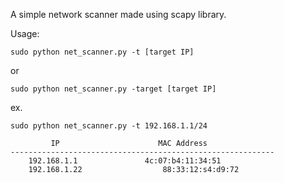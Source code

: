 A simple network scanner made using scapy library.

Usage:

```
sudo python net_scanner.py -t [target IP]
```
or 
```
sudo python net_scanner.py -target [target IP]
```
ex.
```
sudo python net_scanner.py -t 192.168.1.1/24

	     IP			             MAC Address
-----------------------------------------------------------
    192.168.1.1    			  4c:07:b4:11:34:51
    192.168.1.22    			  88:33:12:s4:d9:72
```


